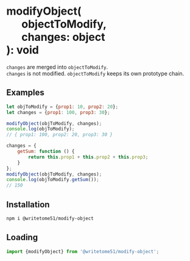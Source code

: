 # modifyObject(<br>&nbsp;&nbsp;&nbsp;&nbsp;&nbsp;&nbsp;objectToModify,<br>&nbsp;&nbsp;&nbsp;&nbsp;&nbsp;&nbsp;changes: object<br>): void

`changes` are merged into `objectToModify`.  
`changes` is not modified. `objectToModify` keeps its own prototype chain.


## Examples
```js
let objToModify = {prop1: 10, prop2: 20};
let changes = {prop1: 100, prop3: 30};

modifyObject(objToModify, changes);
console.log(objToModify);
// { prop1: 100, prop2: 20, prop3: 30 }

changes = {
    getSum: function () {
        return this.prop1 + this.prop2 + this.prop3;
    }
};
modifyObject(objToModify, changes);
console.log(objToModify.getSum());
// 150
```

## Installation

```bash
npm i @writetome51/modify-object
```

## Loading
```js
import {modifyObject} from '@writetome51/modify-object';
```
